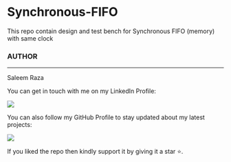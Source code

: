 # Synchronous-FIFO

This repo contain design and test bench for Synchronous FIFO (memory) with same clock







### AUTHOR
<hr>
Saleem Raza


You can get in touch with me on my LinkedIn Profile:



<a href = "https://www.linkedin.com/in/saleemraza1/"><img src="https://img.icons8.com/fluent/48/000000/linkedin.png"/></a>







You can also follow my GitHub Profile to stay updated about my latest projects:


<a href = "https://github.com/RazaSaleem"><img src="https://img.icons8.com/fluent/48/000000/github.png"/></a>


If you liked the repo then kindly support it by giving it a star ⭐.
